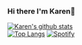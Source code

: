 ### Hi there I'm Karen👋
[![Karen's github stats](https://github-readme-stats.vercel.app/api?username=karenchuu&theme=dark&show_icons=true&hide=stars)](https://github.com/karenchuu/github-readme-stats)  
[![Top Langs](https://github-readme-stats.vercel.app/api/top-langs/?username=karenchuu&layout=compact&theme=ayu-mirage)](https://github.com/karenchuu/github-readme-stats)
[![Spotify](https://spotify-github-readme.vercel.app/api/spotify)](https://open.spotify.com/collection/tracks)

<!--
**karenchuu/karenchuu** is a ✨ _special_ ✨ repository because its `README.md` (this file) appears on your GitHub profile.

Here are some ideas to get you started:

- 🔭 I’m currently working on ...
- 🌱 I’m currently learning ...
- 👯 I’m looking to collaborate on ...
- 🤔 I’m looking for help with ...
- 💬 Ask me about ...
- 📫 How to reach me: ...
- 😄 Pronouns: ...
- ⚡ Fun fact: ...
-->

